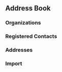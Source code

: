 
## Address Book ##

### Organizations ###

### Registered Contacts ###

### Addresses ###

### Import ###

